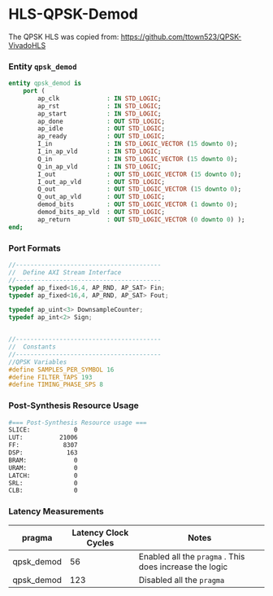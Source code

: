 # HLS-QPSK-Demod	

The QPSK HLS was copied from: https://github.com/ttown523/QPSK-VivadoHLS

### Entity `qpsk_demod`

```vhdl
entity qpsk_demod is
	port (
    	ap_clk             : IN STD_LOGIC;
    	ap_rst             : IN STD_LOGIC;
    	ap_start           : IN STD_LOGIC;
    	ap_done            : OUT STD_LOGIC;
    	ap_idle            : OUT STD_LOGIC;
    	ap_ready           : OUT STD_LOGIC;
    	I_in               : IN STD_LOGIC_VECTOR (15 downto 0);
    	I_in_ap_vld        : IN STD_LOGIC;
    	Q_in               : IN STD_LOGIC_VECTOR (15 downto 0);
    	Q_in_ap_vld        : IN STD_LOGIC;
    	I_out              : OUT STD_LOGIC_VECTOR (15 downto 0);
    	I_out_ap_vld       : OUT STD_LOGIC;
    	Q_out              : OUT STD_LOGIC_VECTOR (15 downto 0);
    	Q_out_ap_vld       : OUT STD_LOGIC;
    	demod_bits         : OUT STD_LOGIC_VECTOR (1 downto 0);
    	demod_bits_ap_vld  : OUT STD_LOGIC;
    	ap_return          : OUT STD_LOGIC_VECTOR (0 downto 0) );
end;

```

### Port Formats

```c++
//----------------------------------------
//  Define AXI Stream Interface
//----------------------------------------
typedef ap_fixed<16,4, AP_RND, AP_SAT> Fin;
typedef ap_fixed<16,4, AP_RND, AP_SAT> Fout;

typedef ap_uint<3> DownsampleCounter;
typedef ap_int<2> Sign;


//----------------------------------------
//	Constants          
//----------------------------------------
//QPSK Variables
#define SAMPLES_PER_SYMBOL 16
#define FILTER_TAPS 193
#define TIMING_PHASE_SPS 8

```

### Post-Synthesis Resource Usage

```bash
#=== Post-Synthesis Resource usage ===
SLICE:            0
LUT:          21006
FF:            8307
DSP:            163
BRAM:             0
URAM:             0
LATCH:            0
SRL:              0
CLB:              0

```



### Latency Measurements

| pragma     | Latency Clock Cycles | Notes                                                    |
| ---------- | -------------------- | -------------------------------------------------------- |
| qpsk_demod | 56                   | Enabled all the `pragma` .  This does increase the logic |
| qpsk_demod | 123                  | Disabled all the `pragma`                                |


